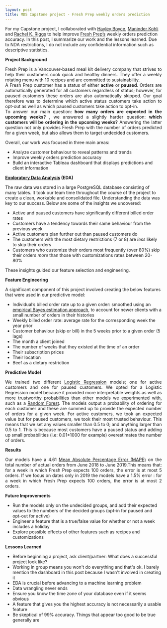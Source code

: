 ```yaml
---
layout: post
title: MDS Capstone project - Fresh Prep weekly orders prediction 
--- 
```

For my Capstone project, I collaborated with <a href="https://github.com/hfboyce">Hayley Boyce</a>, <a href="https://github.com/ksm45">Maninder Kohli</a> and <a href="https://github.com/rachelkriggs">Rachel K. Riggs</a> to help improve <a href="https://www.freshprep.ca/">Fresh Prep’s</a> weekly orders prediction accuracy. In this post, I summarize our work and the lessons learned. Due to NDA restrictions, I do not include any confidential information such as descriptive statistics.
 
**Project Background**

<div align="justify"> 
Fresh Prep is a Vancouver-based meal kit delivery company that strives to help their customers cook quick and healthy dinners. They offer a weekly rotating menu with 10 recipes and are committed to sustainability.
</div>

<div align="justify">
A Fresh Prep customer has a status of either <b>active</b> or <b>paused</b>. Orders are automatically generated for all customers regardless of status; however, for paused customers these orders are also automatically skipped. Our goal therefore was to determine which active status customers take action to opt-out as well as which paused customers take action to opt-in.
</div>

<div align="justify"> 
To answer our main question: <b>how many orders are expected in the upcoming weeks? </b> , we answered a slightly harder question: <b>which customers will be ordering in the upcoming weeks?</b> 
Answering the latter question not only provides Fresh Prep with the number of orders predicted for a given week, but also allows them to target undecided customers. 
</div>

Overall, our work was focused in three main areas:

- Analyze customer behaviour to reveal patterns and trends
- Improve weekly orders prediction accuracy
- Build an interactive Tableau dashboard that displays predictions and client information

  
**[Exploratory Data Analysis](https://towardsdatascience.com/exploring-exploratory-data-analysis-1aa72908a5df) (EDA)** 

The raw data was stored in a large PostgreSQL database consisting of many tables. It took our team time throughout the course of the project to create a clean, workable and consolidated file. Understanding the data was key to our success. Below are some of the insights we uncovered: 

-	Active and paused customers have significantly different billed order rates
-	Customers have a tendency towards their same behaviour from the previous week
-	Active customers plan further out than paused customers do 
-	The customers with the most dietary restrictions (7 or 8) are _less_ likely to skip their orders
-	Customers who customize their orders most frequently (over 80%) skip their orders _more_ than those with customizations rates between 20-80%

These insights guided our feature selection and engineering.
 
**Feature Engineering** 

A significant component of this project involved creating the below features that were used in our predictive model:

-	Individual’s billed order rate up to a given order: smoothed using an <a href="http://varianceexplained.org/r/empirical_bayes_baseball/">empirical Bayes estimation approach</a>, to account for newer clients with a small number of orders in their histories
-	Weekly billed order rate: average rate for the corresponding week the year prior
-	Customer behaviour (skip or bill) in the 5 weeks prior to a given order (5 lags)
-	The month a client joined
-	The number of weeks that they existed at the time of an order
-	Their subscription prices
-	Their location
-	Beef as a dietary restriction

**Predictive Model** 
<div align="justify">
We trained two different <a href="https://towardsdatascience.com/logistic-regression-b0af09cdb8ad">Logistic Regression</a> models; one for active customers and one for paused customers. We opted for a Logistic Regression model because it provided more interpretable weights as well as more trustworthy probabilities than other models we experimented with, such as a <a href="https://towardsdatascience.com/random-forest-3a55c3aca46d">Random Forest</a>. The models output a probability of ordering for each customer and these are summed up to provide the expected number of orders for a given week. For active customers, we took an expected value but for paused customers, we took their most trusted behaviour. This means that we set any values smaller than 0.5 to 0; and anything larger than 0.5 to 1. This is because most customers have a paused status and adding up small probabilities (i.e: 0.01*1000 for example) overestimates the number of orders. 
 </div>


**Results** 
<div align="justify"> 
Our models have a 4.61 <a href="https://www.dataquest.io/blog/understanding-regression-error-metrics/"> Mean Absolute Percentage Error (MAPE)</a> on the total number of actual orders from June 2018 to June 2019.This means that: for a week in which Fresh Prep expects 100 orders, the error is at most 5 orders. If we focus on dates only in 2019 the models have a 1.5% error : for a week in which Fresh Prep expects 100 orders, the error is at most 2 orders.
</div> 


**Future Improvements**

-	Run the models only on the undecided groups, and add their expected values to the numbers of the decided groups (opt-in for paused and opt-out for active)
-	Engineer a feature that is a true/false value for whether or not a week includes a holiday
-	Explore possible effects of other features such as recipes and customizations

**Lessons Learned**

-	Before beginning a project, ask client/partner: What does a successful project look like?
- Working in group means you won't do everything and that's ok. I barely mention the dashboard in this post because I wasn't involved in creating it
- EDA is crucial before advancing to a machine learning problem
-	Data wrangling never ends
-	Ensure you know the time zone of your database even if it seems obvious
-	A feature that gives you the highest accuracy is not necessarily a usable feature
-	Be skeptical of 99% accuracy. Things that appear too good to be true generally are

